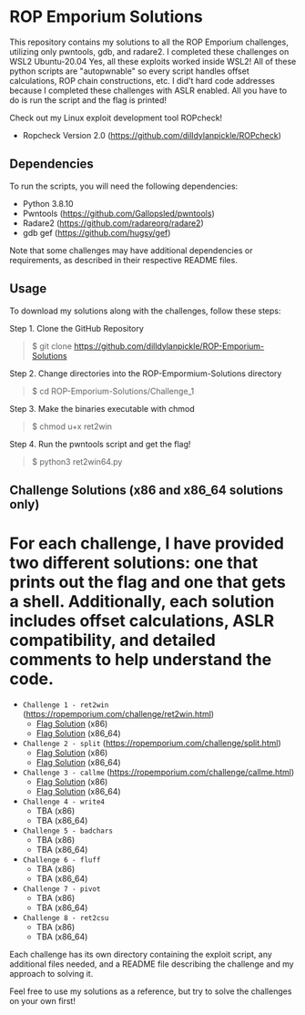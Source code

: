 # ROP Emporium Solutions

This repository contains my solutions to all the ROP Emporium challenges, utilizing only pwntools, gdb, and radare2. I completed these challenges on WSL2 Ubuntu-20.04 Yes, all these exploits worked inside WSL2! All of these python scripts are "autopwnable" so every script handles offset calculations, ROP chain constructions, etc. I did't hard code addresses because I completed these challenges with ASLR enabled. All you have to do is run the script and the flag is printed!

Check out my Linux exploit development tool ROPcheck!
 - Ropcheck Version 2.0 (https://github.com/dilldylanpickle/ROPcheck)

## Dependencies

To run the scripts, you will need the following dependencies:
- Python 3.8.10
- Pwntools (https://github.com/Gallopsled/pwntools)
- Radare2 (https://github.com/radareorg/radare2)
- gdb gef (https://github.com/hugsy/gef)

Note that some challenges may have additional dependencies or requirements, as described in their respective README files.

## Usage

To download my solutions along with the challenges, follow these steps:

Step 1. Clone the GitHub Repository
> $ git clone https://github.com/dilldylanpickle/ROP-Emporium-Solutions

Step 2. Change directories into the ROP-Empormium-Solutions directory
> $ cd ROP-Emporium-Solutions/Challenge_1

Step 3. Make the binaries executable with chmod
> $ chmod u+x ret2win

Step 4. Run the pwntools script and get the flag!
> $ python3 ret2win64.py

## Challenge Solutions (x86 and x86_64 solutions only)
# For each challenge, I have provided two different solutions: one that prints out the flag and one that gets a shell. Additionally, each solution includes offset calculations, ASLR compatibility, and detailed comments to help understand the code.

- `Challenge 1 - ret2win` (https://ropemporium.com/challenge/ret2win.html)
  - [Flag Solution](https://github.com/dilldylanpickle/ROP-Emporium-Solutions/blob/main/Challenge_1/ret2win32.py) (x86)
  - [Flag Solution](https://github.com/dilldylanpickle/ROP-Emporium-Solutions/blob/main/Challenge_1/ret2win64.py) (x86_64)
- `Challenge 2 - split` (https://ropemporium.com/challenge/split.html)
  - [Flag Solution](https://github.com/dilldylanpickle/ROP-Emporium-Solutions/blob/main/Challenge_2/split32.py) (x86)
  - [Flag Solution](https://github.com/dilldylanpickle/ROP-Emporium-Solutions/blob/main/Challenge_2/split64.py) (x86_64)
- `Challenge 3 - callme` (https://ropemporium.com/challenge/callme.html)
  - [Flag Solution](https://github.com/dilldylanpickle/ROP-Emporium-Solutions/blob/main/Challenge_3/callme32.py) (x86)
  - [Flag Solution](https://github.com/dilldylanpickle/ROP-Emporium-Solutions/blob/main/Challenge_3/callme64.py) (x86_64)
- `Challenge 4 - write4`
  - TBA (x86)
  - TBA (x86_64)
- `Challenge 5 - badchars`
  - TBA (x86)
  - TBA (x86_64)
- `Challenge 6 - fluff`
  - TBA (x86)
  - TBA (x86_64)
- `Challenge 7 - pivot`
  - TBA (x86)
  - TBA (x86_64)
- `Challenge 8 - ret2csu`
  - TBA (x86)
  - TBA (x86_64)

Each challenge has its own directory containing the exploit script, any additional files needed, and a README file describing the challenge and my approach to solving it.

Feel free to use my solutions as a reference, but try to solve the challenges on your own first!
